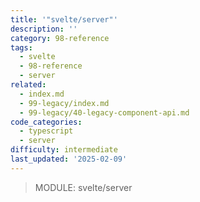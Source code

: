 ```yaml
---
title: '"svelte/server"'
description: ''
category: 98-reference
tags:
  - svelte
  - 98-reference
  - server
related:
  - index.md
  - 99-legacy/index.md
  - 99-legacy/40-legacy-component-api.md
code_categories:
  - typescript
  - server
difficulty: intermediate
last_updated: '2025-02-09'
---
```


> MODULE: svelte/server
